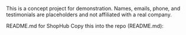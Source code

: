 This is a concept project for demonstration. Names, emails, phone, and testimonials are placeholders and not affiliated with a real company.

README.md for ShopHub
Copy this into the repo (README.md):
